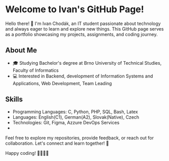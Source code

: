 # Welcome to Ivan's GitHub Page!

Hello there! 👋 I'm Ivan Chodák, an IT student passionate about technology and always eager to learn and explore new things. This GitHub page serves as a portfolio showcasing my projects, assignments, and coding journey.

## About Me

- 🎓 Studying Bachelor's degree at Brno University of Technical Studies, Faculty of Informatics
- 💻 Interested in Backend, development of Information Systems and Applications, Web Development, Team Leading


## Skills

- Programming Languages: C, Python, PHP, SQL, Bash, Latex
- Languages: English(C1), German(A2), Slovak(Native), Czech
- Technologies: Git, Figma, Azzure DevOps Services
- 

Feel free to explore my repositories, provide feedback, or reach out for collaboration. Let's connect and learn together! 🚀

Happy coding! 👩‍💻👨‍💻


<!--
## Connect with Me

- [LinkedIn](Your LinkedIn Profile Link)
- [Twitter](Your Twitter Profile Link)

- 🌐 [Your Portfolio Website/Blog (if applicable)]
## Projects

Here are some of the projects I've worked on:

1. **[Project 1 Name]**
   - Description: [Brief project description]
   - Repository: [Link to the GitHub repository]

2. **[Project 2 Name]**
   - Description: [Brief project description]
   - Repository: [Link to the GitHub repository]

...


**IvanIV100/IvanIV100** is a ✨ _special_ ✨ repository because its `README.md` (this file) appears on your GitHub profile.

Here are some ideas to get you started:

- 🔭 I’m currently working on ...
- 🌱 I’m currently learning ...
- 👯 I’m looking to collaborate on ...
- 🤔 I’m looking for help with ...
- 💬 Ask me about ...
- 📫 How to reach me: ...
- 😄 Pronouns: ...
- ⚡ Fun fact: ...
-->
